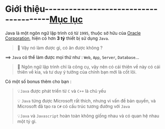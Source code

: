 # Giới thiệu---------------------------------------[Mục lục](https://github.com/Zenfection/Java)

Java là một ngôn ngữ lập trình có từ `1995`, thuộc sở hữu của [Oracle Corporation](https://vi.wikipedia.org/wiki/Oracle_Corporation), hiện có hơn **3 tỷ** thiết bị sử dụng `Java`.

> 🤔 Vậy nó làm được gì, có ăn được không  ? 

==> `Java` có thể làm được mọi thứ như : `Web`, `App`, `Server`, `Database`...

> 💭 Ngôn ngữ lập trình chỉ là công cụ, vậy nên có cái thiên về này có cái thiên về kia, và tư duy ý tưởng của chính bạn mới là cốt lõi.

Có một số bonus thêm cho bạn : 

> 💡`Java` được phát triển từ `C` và `C++` là chủ yếu
> 
> 💡 `Java` từng được Microsoft rất thích, nhưng vì vấn đề bản quyền, và Microsoft đã tạo ra `C#` có cấu trúc tương đướng với `Java`
> 
> 💡`Java` và `Javascript` hoàn toàn không giống nhau và có quan hệ nhau một tý gì.
